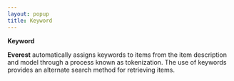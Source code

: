 ```yaml
---
layout: popup
title: Keyword
---
```



**Keyword**


**Everest** automatically assigns  keywords to items from the item description and model through a process  known as tokenization.  The use of keywords provides an alternate search method for retrieving  items.
